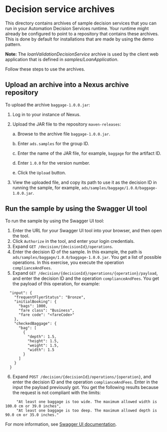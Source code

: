# Decision service archives

This directory contains archives of sample decision services that you can run in your Automation Decision Services runtime. Your runtime might already be configured to point to a repository that contains these archives. This is done by default for installations that are made by using the demo pattern.

**Note:** The *loanValidationDecisionService* archive is used by the client web application that is defined in *samples/LoanApplication*.

Follow these steps to use the archives.

## Upload an archive into a Nexus archive repository
To upload the archive `baggage-1.0.0.jar`:

1. Log in to your instance of Nexus.
2. Upload the JAR file to the repository `maven-releases`:

   a. Browse to the archive file `baggage-1.0.0.jar`.

   b. Enter `ads.samples` for the group ID.

   c. Enter the name of the JAR file, for example, `baggage` for the artifact ID.

   d. Enter `1.0.0` for the version number.

   e. Click the `Upload` button.
   
3. View the uploaded file, and copy its path to use it as the decision ID in running the sample, for example, `ads/samples/baggage/1.0.0/baggage-1.0.0.jar`.

## Run the sample by using the Swagger UI tool 
To run the sample by using the Swagger UI tool:

1. Enter the URL for your Swagger UI tool into your browser, and then open the tool.
2. Click `Authorize` in the tool, and enter your login credentials.
3. Expand `GET /decision/{decisionId}/operations`. 
4. Enter the decision ID of the sample. In this example, the path is `ads/samples/baggage/1.0.0/baggage-1.0.0.jar`.
You get a list of possible operations. In this exercise, you execute the operation `complianceAndFees`.
5. Expand `GET ​/decision​/{decisionId}​/operations​/{operation}​/payload`, and enter the decision ID and the operation `complianceAndFees`.
You get the payload of this operation, for example:
```
  "input": {
    "frequentFlyerStatus": "Bronze",
    "initialBooking": {
      "bags": 1000,
      "fare class": "Business",
      "fare code": "<fareCode>"
    },
    "checkedBaggage": {
      "bag": [
        {
          "depth": 1.5,
          "height": 1.5,
          "weight": 1.5,
          "width": 1.5
        }
      ]
    }
  }
```

6. Expand `POST /decision/{decisionId}/operations/{operation}`, and enter the decision ID and the operation `complianceAndFees`. Enter in the input the payload previously got.
You get the following results because the request is not compliant with the limits:
```
     "At least one baggage is too wide. The maximum allowed width is 100.0 cm or 39.0 inches",
     "At least one baggage is too deep. The maximum allowed depth is 90.0 cm or 35.0 inches."
```

For more information, see  [Swagger UI documentation](https://www.ibm.com/support/knowledgecenter/SSYHZ8_21.0.x/com.ibm.dba.aid/topics/con_swagger_ui.html).
